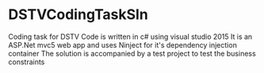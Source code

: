 # DSTVCodingTaskSln
Coding task for DSTV
Code is written in c# using visual studio 2015
It is an ASP.Net mvc5 web app and uses Ninject for it's dependency injection container
The solution is accompanied by a test project to test the business constraints
